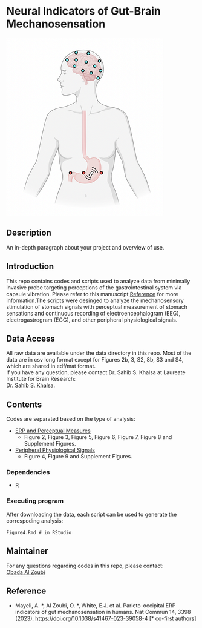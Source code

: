 # Neural Indicators of Gut-Brain Mechanosensation

![Alt text](/assets/Gut-brain-mechansoensation.png)

## Description

An in-depth paragraph about your project and overview of use.

## Introduction
This repo contains codes and scripts used to analyze data from minimally invasive probe targeting perceptions of the gastrointestinal system via capsule vibration. Please refer to  this manuscript [Reference](#Reference) for more information.The scripts were desinged to analyze the mechanosensory stimulation of stomach signals with perceptual measurement of stomach sensations and continuous recording of electroencephalogram (EEG), electrogastrogram (EGG), and other peripheral physiological signals.
## Data Access 
All raw data are available under the data directory in this repo. Most of the data are in csv long format except for Figures 2b, 3, S2, 8b, S3 and S4, which are shared in edf/mat format. <br />
If you have any question, please contact Dr. Sahib S. Khalsa at Laureate Institute for Brain Research: <br />
[Dr. Sahib S. Khalsa](skhalsa@laureateinstitute.org). 
## Contents
Codes are separated based on the type of analysis:
* [ERP and Perceptual Measures](ERP%20and%20Perceptual%20Measures)
  * Figure 2, Figure 3, Figure 5, Figure 6, Figure 7, Figure 8 and Supplement Figures.
* [Peripheral Physiological Signals](Peripheral%20Physiological%20Signals)
  * Figure 4, Figure 9 and Supplement Figures.
### Dependencies

* R

### Executing program
After downloading the data, each script can be used to generate the correspoding analysis:

```
Figure4.Rmd # in RStudio
```

## Maintainer
For any questions regarding codes in this repo, please contact: <br />
[Obada Al Zoubi](obada.y.alzoubi@gmail.com)

## Reference
- Mayeli, A. \*, Al Zoubi, O. \*, White, E.J. et al. Parieto-occipital ERP indicators of gut mechanosensation in humans. Nat Commun 14, 3398 (2023). https://doi.org/10.1038/s41467-023-39058-4 [* co-first authors]

